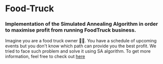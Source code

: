# Food-Truck
### Implementation of the Simulated Annealing Algorithm in order to maximise profit from running FoodTruck business.
Imagine you are a food truck owner 🚛🍔. You have a schedule of upcoming events but you don't know which path can provide you the best profit. We tried to face such problem and solve it using SA algorithm. To get more information, feel free to check out [here](https://drive.google.com/file/d/1uRpI7H_m0yxb8KejkKMv_BPZNgSrLZFT/view?usp=sharing) 

